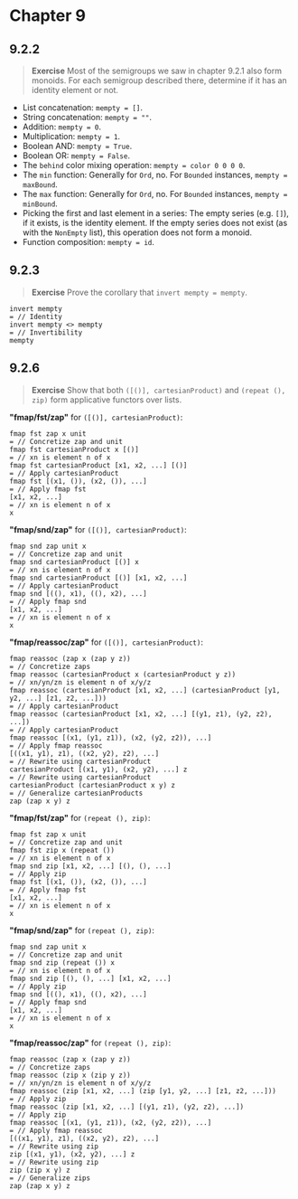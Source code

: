 # Chapter 9

## 9.2.2

> **Exercise** Most of the semigroups we saw in chapter 9.2.1 also form monoids. For each semigroup described there, determine if it has an identity element or not.

- List concatenation: `mempty = []`.
- String concatenation: `mempty = ""`.
- Addition: `mempty = 0`.
- Multiplication: `mempty = 1`.
- Boolean AND: `mempty = True`.
- Boolean OR: `mempty = False`.
- The `behind` color mixing operation: `mempty = color 0 0 0 0`.
- The `min` function: Generally for `Ord`, no. For `Bounded` instances, `mempty = maxBound`.
- The `max` function: Generally for `Ord`, no. For `Bounded` instances, `mempty = minBound`.
- Picking the first and last element in a series: The empty series (e.g. `[]`), if it exists, is the identity element. If the empty series does not exist (as with the `NonEmpty` list), this operation does not form a monoid.
- Function composition: `mempty = id`.

## 9.2.3

> **Exercise** Prove the corollary that `invert mempty = mempty`.

```
invert mempty
= // Identity
invert mempty <> mempty
= // Invertibility
mempty
```

## 9.2.6

> **Exercise** Show that both `([()], cartesianProduct)` and `(repeat (), zip)` form applicative functors over lists.

**"fmap/fst/zap"** for `([()], cartesianProduct)`:

```
fmap fst zap x unit
= // Concretize zap and unit
fmap fst cartesianProduct x [()]
= // xn is element n of x
fmap fst cartesianProduct [x1, x2, ...] [()]
= // Apply cartesianProduct
fmap fst [(x1, ()), (x2, ()), ...]
= // Apply fmap fst
[x1, x2, ...]
= // xn is element n of x
x
```

**"fmap/snd/zap"** for `([()], cartesianProduct)`:

```
fmap snd zap unit x
= // Concretize zap and unit
fmap snd cartesianProduct [()] x
= // xn is element n of x
fmap snd cartesianProduct [()] [x1, x2, ...]
= // Apply cartesianProduct
fmap snd [((), x1), ((), x2), ...]
= // Apply fmap snd
[x1, x2, ...]
= // xn is element n of x
x
```

**"fmap/reassoc/zap"** for `([()], cartesianProduct)`:

```
fmap reassoc (zap x (zap y z))
= // Concretize zaps
fmap reassoc (cartesianProduct x (cartesianProduct y z))
= // xn/yn/zn is element n of x/y/z
fmap reassoc (cartesianProduct [x1, x2, ...] (cartesianProduct [y1, y2, ...] [z1, z2, ...]))
= // Apply cartesianProduct
fmap reassoc (cartesianProduct [x1, x2, ...] [(y1, z1), (y2, z2), ...])
= // Apply cartesianProduct
fmap reassoc [(x1, (y1, z1)), (x2, (y2, z2)), ...]
= // Apply fmap reassoc
[((x1, y1), z1), ((x2, y2), z2), ...]
= // Rewrite using cartesianProduct
cartesianProduct [(x1, y1), (x2, y2), ...] z
= // Rewrite using cartesianProduct
cartesianProduct (cartesianProduct x y) z
= // Generalize cartesianProducts
zap (zap x y) z
```

**"fmap/fst/zap"** for `(repeat (), zip)`:

```
fmap fst zap x unit
= // Concretize zap and unit
fmap fst zip x (repeat ())
= // xn is element n of x
fmap snd zip [x1, x2, ...] [(), (), ...]
= // Apply zip
fmap fst [(x1, ()), (x2, ()), ...]
= // Apply fmap fst
[x1, x2, ...]
= // xn is element n of x
x
```

**"fmap/snd/zap"** for `(repeat (), zip)`:

```
fmap snd zap unit x
= // Concretize zap and unit
fmap snd zip (repeat ()) x
= // xn is element n of x
fmap snd zip [(), (), ...] [x1, x2, ...]
= // Apply zip
fmap snd [((), x1), ((), x2), ...]
= // Apply fmap snd
[x1, x2, ...]
= // xn is element n of x
x
```

**"fmap/reassoc/zap"** for `(repeat (), zip)`:

```
fmap reassoc (zap x (zap y z))
= // Concretize zaps
fmap reassoc (zip x (zip y z))
= // xn/yn/zn is element n of x/y/z
fmap reassoc (zip [x1, x2, ...] (zip [y1, y2, ...] [z1, z2, ...]))
= // Apply zip
fmap reassoc (zip [x1, x2, ...] [(y1, z1), (y2, z2), ...])
= // Apply zip
fmap reassoc [(x1, (y1, z1)), (x2, (y2, z2)), ...]
= // Apply fmap reassoc
[((x1, y1), z1), ((x2, y2), z2), ...]
= // Rewrite using zip
zip [(x1, y1), (x2, y2), ...] z
= // Rewrite using zip
zip (zip x y) z
= // Generalize zips
zap (zap x y) z
```
